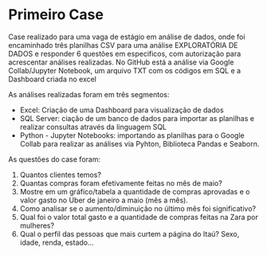 # Primeiro Case
Case realizado para uma vaga de estágio em análise de dados, onde foi encaminhado três planilhas CSV para uma análise EXPLORATÓRIA DE DADOS e responder 6 questões em especificos, com autorização para acrescentar análises realizadas.
No GitHub está a análise via Google Collab/Jupyter Notebook, um arquivo TXT com os códigos em SQL e a Dashboard criada no excel

As análises realizadas foram em três segmentos:
- Excel: Criação de uma Dashboard para visualização de dados
- SQL Server: ciação de um banco de dados para importar as planilhas e realizar consultas através da linguagem SQL
- Python - Jupyter Notebooks: importando as planilhas para o Google Collab para realizar as análises via Pyhton, Biblioteca Pandas e Seaborn.

As questões do case foram:
1. Quantos clientes temos?
2. Quantas compras foram efetivamente feitas no mês de maio?
3. Mostre em um gráfico/tabela a quantidade de compras aprovadas e o valor gasto no Uber de janeiro a maio (mês a mês).
4. Como analisar se o aumento/diminuição no último mês foi significativo?
5. Qual foi o valor total gasto e a quantidade de compras feitas na Zara por mulheres?
6. Qual o perfil das pessoas que mais curtem a página do Itaú? Sexo, idade, renda, estado...
